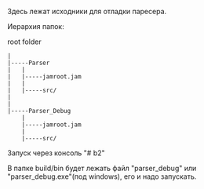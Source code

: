 Здесь лежат исходники для отладки паресера.

Иерархия папок:

   root folder 

	|
	|-----Parser
	|	|
	|	|-----jamroot.jam
	|	|
	|	|-----src/
	|
	|
	|-----Parser_Debug
		|
		|-----jamroot.jam
		|
		|-----src/

Запуск через консоль "# b2"

В папке build/bin будет лежать файл "parser_debug" или "parser_debug.exe"(под windows), его и надо запускать.
